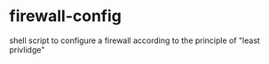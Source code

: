 # firewall-config
shell script to configure a firewall according to the principle of "least privlidge"
